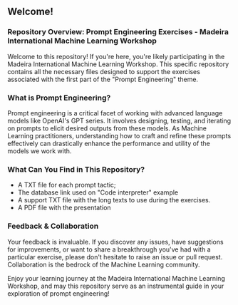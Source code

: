 ## Welcome!

### Repository Overview: Prompt Engineering Exercises - Madeira International Machine Learning Workshop

Welcome to this repository! If you're here, you're likely participating in the Madeira International Machine Learning Workshop. This specific repository contains all the necessary files designed to support the exercises associated with the first part of the "Prompt Engineering" theme.

### What is Prompt Engineering?
Prompt engineering is a critical facet of working with advanced language models like OpenAI's GPT series. It involves designing, testing, and iterating on prompts to elicit desired outputs from these models. As Machine Learning practitioners, understanding how to craft and refine these prompts effectively can drastically enhance the performance and utility of the models we work with.

### What Can You Find in This Repository?
- A TXT file for each prompt tactic;
- The database link used on "Code interpreter" example
- A support TXT file with the long texts to use during the exercises.
- A PDF file with the presentation

### Feedback & Collaboration
Your feedback is invaluable. If you discover any issues, have suggestions for improvements, or want to share a breakthrough you've had with a particular exercise, please don't hesitate to raise an issue or pull request. Collaboration is the bedrock of the Machine Learning community.

Enjoy your learning journey at the Madeira International Machine Learning Workshop, and may this repository serve as an instrumental guide in your exploration of prompt engineering!
